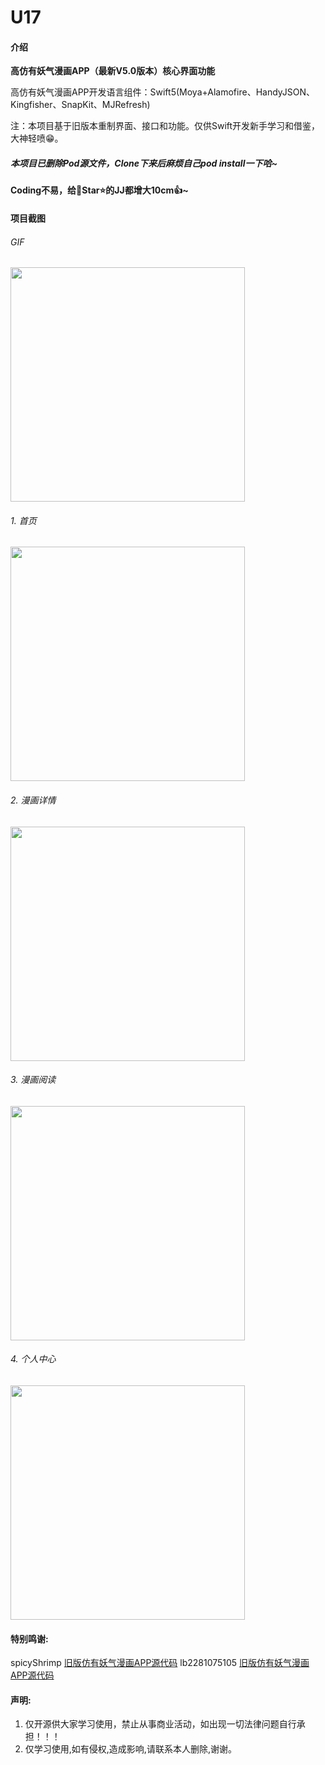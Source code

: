 # U17

#### 介绍
**高仿有妖气漫画APP（最新V5.0版本）核心界面功能**

高仿有妖气漫画APP开发语言组件：Swift5(Moya+Alamofire、HandyJSON、Kingfisher、SnapKit、MJRefresh)

注：本项目基于旧版本重制界面、接口和功能。仅供Swift开发新手学习和借鉴，大神轻喷😁。

##### 本项目已删除Pod源文件，Clone下来后麻烦自己pod install一下哈~

**Coding不易，给🌟Star⭐的JJ都增大10cm👍~**

#### 项目截图
###### GIF
<img src="项目截图/有妖气.gif" width="375">

###### 1. 首页
<img src="项目截图/1.jpg" width="375">

###### 2. 漫画详情
<img src="项目截图/2.jpg" width="375">

###### 3. 漫画阅读
<img src="项目截图/3.jpg" width="375">

###### 4. 个人中心
<img src="项目截图/4.jpg" width="375">

#### 特别鸣谢:

spicyShrimp [旧版仿有妖气漫画APP源代码](https://github.com/spicyShrimp/U17)
lb2281075105 [旧版仿有妖气漫画APP源代码](https://github.com/lb2281075105/LBU25-Swift)


#### 声明:

1. 仅开源供大家学习使用，禁止从事商业活动，如出现一切法律问题自行承担！！！
2. 仅学习使用,如有侵权,造成影响,请联系本人删除,谢谢。
